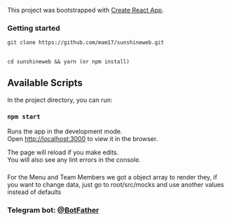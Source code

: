 This project was bootstrapped with [Create React App](https://github.com/facebook/create-react-app).

### Getting started
`git clone https://github.com/mam17/sunshineweb.git`
##
`cd sunshineweb && yarn (or npm install)`

## Available Scripts

In the project directory, you can run:

### `npm start`

Runs the app in the development mode.<br>
Open [http://localhost:3000](http://localhost:3000) to view it in the browser.

The page will reload if you make edits.<br>
You will also see any lint errors in the console.

###
For the Menu and Team Members we got a object array to render they, if you want to change data, just go to root/src/mocks and use another values instead of defaults

### Telegram bot: [@BotFather](https://github.com/AlexeySemigradsky/botfather)

